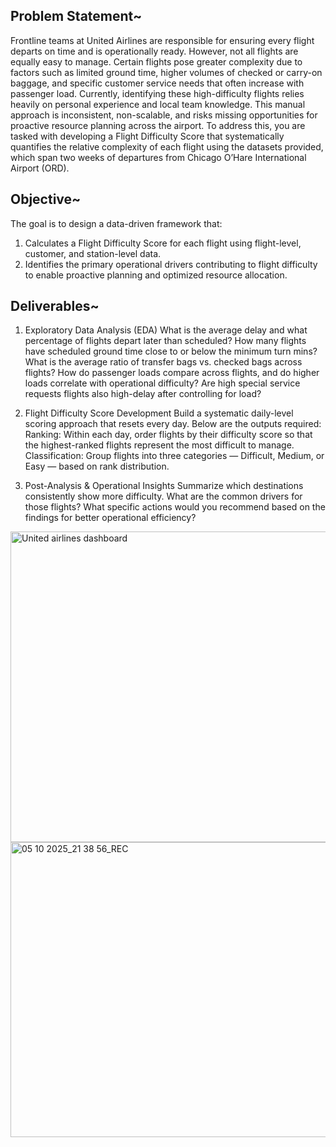 ## Problem Statement~
Frontline teams at United Airlines are responsible for ensuring every flight departs on time and is operationally ready. However, not all flights are equally easy to manage. Certain flights pose greater complexity due to factors such as limited ground time, higher volumes of checked or carry-on baggage, and specific customer service needs that often increase with passenger load.
Currently, identifying these high-difficulty flights relies heavily on personal experience and local team knowledge. This manual approach is inconsistent, non-scalable, and risks missing opportunities for proactive resource planning across the airport.
To address this, you are tasked with developing a Flight Difficulty Score that systematically quantifies the relative complexity of each flight using the datasets provided, which span two weeks of departures from Chicago O’Hare International Airport (ORD).

## Objective~
The goal is to design a data-driven framework that:
1. Calculates a Flight Difficulty Score for each flight using flight-level, customer, and station-level data.
2. Identifies the primary operational drivers contributing to flight difficulty to enable proactive planning and optimized resource allocation.

## Deliverables~
1. Exploratory Data Analysis (EDA)
What is the average delay and what percentage of flights depart later than scheduled?
How many flights have scheduled ground time close to or below the minimum turn mins?
What is the average ratio of transfer bags vs. checked bags across flights?
How do passenger loads compare across flights, and do higher loads correlate with operational difficulty?
Are high special service requests flights also high-delay after controlling for load?

2. Flight Difficulty Score Development
Build a systematic daily-level scoring approach that resets every day. Below are the outputs required:
Ranking: Within each day, order flights by their difficulty score so that the highest-ranked flights represent the most difficult to manage.
Classification: Group flights into three categories — Difficult, Medium, or Easy — based on rank distribution.

3. Post-Analysis & Operational Insights
Summarize which destinations consistently show more difficulty.
What are the common drivers for those flights?
What specific actions would you recommend based on the findings for better operational efficiency?


<img width="867" height="497" alt="United airlines dashboard" src="https://github.com/user-attachments/assets/07941e35-a3f8-44ed-af1a-b4254804bf31" />


<img width="839" height="472" alt="05 10 2025_21 38 56_REC" src="https://github.com/user-attachments/assets/9ff98b7e-6dab-4e4f-938a-a75468d203e4" />


